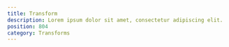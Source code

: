 ```yaml
---
title: Transform
description: Lorem ipsum dolor sit amet, consectetur adipiscing elit.
position: 804
category: Transforms
---
```

